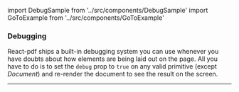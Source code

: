 import DebugSample from '../src/components/DebugSample'
import GoToExample from '../src/components/GoToExample'

### Debugging

React-pdf ships a built-in debugging system you can use whenever you have doubts about how elements are being laid out on the page. All you have to do is to set the `debug` prop to `true` on any valid primitive (except _Document_) and re-render the document to see the result on the screen.

<DebugSample />

<GoToExample />

---

